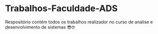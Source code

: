 # Trabalhos-Faculdade-ADS

Respositório contém todos os trabalhos realizador no curso de analise e desenvolvimento de sistemas 😎🤓
